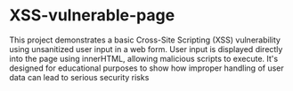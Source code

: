# XSS-vulnerable-page
This project demonstrates a basic Cross-Site Scripting (XSS) vulnerability using unsanitized user input in a web form. User input is displayed directly into the page using innerHTML, allowing malicious scripts to execute. It's designed for educational purposes to show how improper handling of user data can lead to serious security risks
